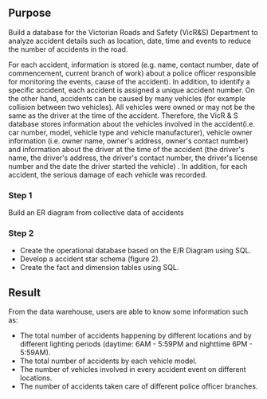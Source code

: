 ## Purpose
Build a database for the Victorian Roads and Safety (VicR&S) Department to analyze accident details such as location, date, time and events to reduce the number of accidents in the road.

For each accident, information is stored (e.g. name, contact number, date of commencement, current branch of work) about a police officer responsible for monitoring the events, cause of the accident). In addition, to identify a specific accident, each accident is assigned a unique accident number. On the other hand, accidents can be caused by many vehicles (for example collision between two vehicles). All vehicles were owned or may not be the same as the driver at the time of the accident. Therefore, the VicR & S database stores information about the vehicles involved in the accident(i.e. car number, model, vehicle type and vehicle manufacturer), vehicle owner information (i.e. owner name, owner's address, owner's contact number) and information about the driver at the time of the accident (the driver's name, the driver's address, the driver's contact number, the driver's license number and the date the driver started the vehicle) . In addition, for each accident, the serious damage of each vehicle was recorded.

### Step 1
Build an ER diagram from collective data of accidents

### Step 2
- Create the operational database based on the E/R Diagram using SQL.
- Develop a accident star schema (figure 2).
- Create the fact and dimension tables using SQL.

## Result
From the data warehouse, users are able to know some information such as:
- The total number of accidents happening by different locations and by different lighting periods (daytime: 6AM - 5:59PM and nighttime 6PM - 5:59AM).
- The total number of accidents by each vehicle model.
- The number of vehicles involved in every accident event on different locations.
- The number of accidents taken care of different police officer branches.
